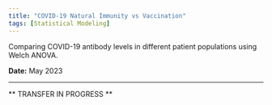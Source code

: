```yaml
---
title: "COVID-19 Natural Immunity vs Vaccination"
tags: [Statistical Modeling]
---
```


Comparing COVID-19 antibody levels in different patient populations using Welch ANOVA.

<span style="font-weight:bold;">Date:</span> May 2023

---

** TRANSFER IN PROGRESS **